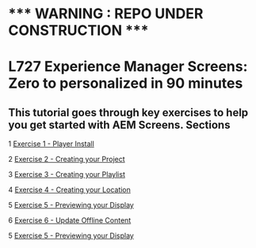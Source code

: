 # 

*** WARNING : REPO UNDER CONSTRUCTION ***
================================================
L727
Experience Manager Screens: Zero to personalized in 90 minutes
================================================

This tutorial goes through key exercises to help you get started with AEM Screens.
Sections
--------

1 [Exercise 1 - Player Install](Excercise_Files/LESSON01/LESSON01-player.md)  

2 [Exercise 2 - Creating your Project](Excercise_Files/LESSON02/LESSON02-project.md)

3 [Exercise 3 - Creating your Playlist](Excercise_Files/LESSON03/LESSON03-playlist.md)

4 [Exercise 4 - Creating your Location](Excercise_Files/LESSON04/LESSON04-location.md)

5 [Exercise 5 - Previewing your Display](Excercise_Files/LESSON05/LESSON05-preview-display.md)

6 [Exercise 6 - Update Offline Content](Excercise_Files/LESSON06/LESSON06-offline-content.md)

5 [Exercise 5 - Previewing your Display](Excercise_Files/LESSON07/LESSON07-attach-player.md)



